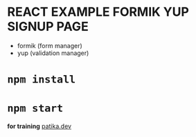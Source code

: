 # REACT EXAMPLE FORMIK YUP SIGNUP PAGE

- formik (form manager)
- yup (validation manager)

# `npm install`
# `npm start`


**for training**
[patika.dev](https://patika.dev)